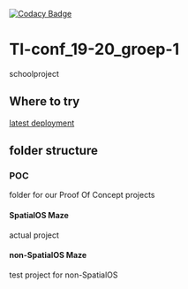 [![Codacy Badge](https://api.codacy.com/project/badge/Grade/2fb0bcc3aebb4520832498b8b92cdda5)](https://www.codacy.com/manual/DenDrummer/TI-conf_19-20_groep-1?utm_source=github.com&amp;utm_medium=referral&amp;utm_content=DenDrummer/TI-conf_19-20_groep-1&amp;utm_campaign=Badge_Grade)
# TI-conf_19-20_groep-1
schoolproject

## Where to try
[latest deployment](https://console.improbable.io/launch/v2/eyJhbGciOiJSUzM4NCIsImtpZCI6IjAwMDEifQ.eyJpYXQiOjE1ODA3NjY4MjAsInByb2plY3RfbmFtZSI6ImJldGFfbWFnbmVzaXVtX2xhY3Rvc2VfNjEzIiwiZGVwbG95bWVudF9uYW1lIjoic3BhdGlhbG9zX21hemUiLCJpc3MiOiJodHRwczovL2xvY2F0b3IuaW1wcm9iYWJsZS5pbyIsImF1ZCI6Imh0dHBzOi8vbG9jYXRvci5pbXByb2JhYmxlLmlvIn0.WP8Ph2H_VcaszN2GaG9YeO5i0FwZfpubfq3AN411ZncZ7e0SxQnreXwN77hVpLc3kpgWMS6rVFk9wInO8-pXO8Osu1B6p-RaCR7OR8L5b17mtKV1QCfUOnNQwqNJQPDrkjRcKs5gGmd3-WjYzOPmWCpm0zjPH5JBcRyLPVSDY1qk7kNyUkqusytzU8D8KqGYEKr6i9Vag5XAHbSS2w3tiHEeTQI5acY7ymn31s_NTLTlWtgBLLFfw7ETYCXqf9nNODSc4P4V7F0R2Dje91lX6PdGeg1-E2my9_zJ1EV0T6kLbL7YZIhB8LrLw-4ooqE4yjnshNXqqsumVBzExus8LA)

## folder structure

### POC
folder for our Proof Of Concept projects

#### SpatialOS Maze
actual project

#### non-SpatialOS Maze
test project for non-SpatialOS
